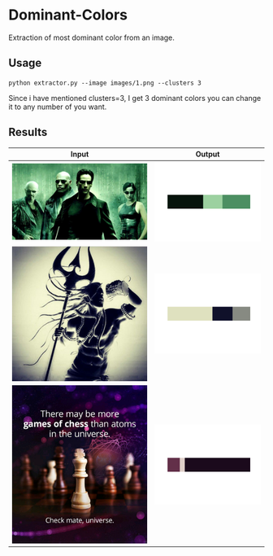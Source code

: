 # Dominant-Colors
Extraction of most dominant color from an image.

## Usage

```
python extractor.py --image images/1.png --clusters 3
```


Since i have mentioned clusters=3, I get 3 dominant colors you can change it to any number of you want.


## Results
Input                      | Output
:-------------------------:|:-------------------------:
![](images/thematrix.png)  |  ![](Results/3.png)
![](images/3.jpg)          |  ![](Results/shiva.png)
![](images/2.jpeg)         |  ![](Results/2.png)

